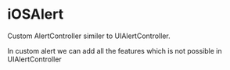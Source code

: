# iOSAlert

Custom AlertController similer to UIAlertController.

In custom alert we can add all the features which is not possible in UIAlertController







